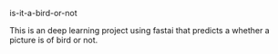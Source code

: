 is-it-a-bird-or-not

This is an deep learning project using fastai that predicts a whether a picture is of bird or not.
